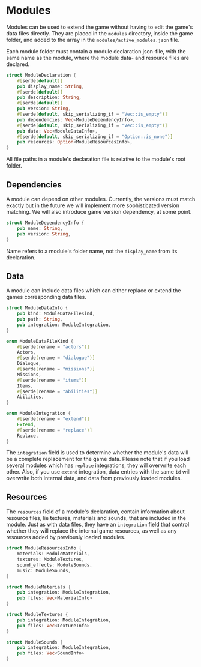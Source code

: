 # Modules

Modules can be used to extend the game without having to edit the game's data files directly.
They are placed in the `modules` directory, inside the game folder, and added to the array in the `modules/active_modules.json` file.

Each module folder must contain a module declaration json-file, with the same name as the module, where the module data- and resource files are declared.

```rust
struct ModuleDeclaration {
    #[serde(default)]
    pub display_name: String,
    #[serde(default)]
    pub description: String,
    #[serde(default)]
    pub version: String,
    #[serde(default, skip_serializing_if = "Vec::is_empty")]
    pub dependencies: Vec<ModuleDependencyInfo>,
    #[serde(default, skip_serializing_if = "Vec::is_empty")]
    pub data: Vec<ModuleDataInfo>,
    #[serde(default, skip_serializing_if = "Option::is_none")]
    pub resources: Option<ModuleResourcesInfo>,
}
```

All file paths in a module's declaration file is relative to the module's root folder.

## Dependencies

A module can depend on other modules. Currently, the versions must match exactly but in the future we will implement more sophisticated version matching. We will also introduce game version dependency, at some point.

```rust
struct ModuleDependencyInfo {
    pub name: String,
    pub version: String,
}
```

Name refers to a module's folder name, not the `display_name` from its declaration.

## Data

A module can include data files which can either replace or extend the games corresponding data files.

```rust
struct ModuleDataInfo {
    pub kind: ModuleDataFileKind,
    pub path: String,
    pub integration: ModuleIntegration,
}
```

```rust
enum ModuleDataFileKind {
    #[serde(rename = "actors")]
    Actors,
    #[serde(rename = "dialogue")]
    Dialogue,
    #[serde(rename = "missions")]
    Missions,
    #[serde(rename = "items")]
    Items,
    #[serde(rename = "abilities")]
    Abilities,
}
```

```rust
enum ModuleIntegration {
    #[serde(rename = "extend")]
    Extend,
    #[serde(rename = "replace")]
    Replace,
}
```

The `integration` field is used to determine whether the module's data will be a complete replacement for the game data.
Please note that if you load several modules which has `replace` integrations, they will overwrite each other. Also, if you use `extend` integration, data entries with the same `id` will overwrite both internal data, and data from previously loaded modules.

## Resources

The `resources` field of a module's declaration, contain information about resource files, lie textures, materials and sounds, that are included in the module.
Just as with data files, they have an `integration` field that control whether they will replace the internal game resources, as well as any resources added by previously loaded modules. 

```rust
struct ModuleResourcesInfo {
    materials: ModuleMaterials,
    textures: ModuleTextures,
    sound_effects: ModuleSounds,
    music: ModuleSounds,
}
```

```rust
struct ModuleMaterials {
    pub integration: ModuleIntegration,
    pub files: Vec<MaterialInfo>
}
```

```rust
struct ModuleTextures {
    pub integration: ModuleIntegration,
    pub files: Vec<TextureInfo>
}
```

```rust
struct ModuleSounds {
    pub integration: ModuleIntegration,
    pub files: Vec<SoundInfo>
}
```
